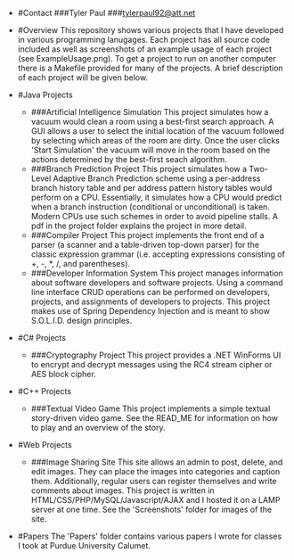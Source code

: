 * #Contact
###Tyler Paul
###tylerpaul92@att.net


* #Overview
This repository shows various projects that I have developed in various programming lanugages. Each project has all source code included as well as screenshots of an example usage of each project (see ExampleUsage.png). To get a project to run on another computer there is a Makefile provided for many of the projects. A brief description of each project will be given below.


* #Java Projects
	* ###Artificial Intelligence Simulation
This project simulates how a vacuum would clean a room using a best-first search approach. A GUI allows a user to select the initial location of the vacuum followed by selecting which areas of the room are dirty. Once the user clicks 'Start Simulation' the vacuum will move in the room based on the actions determined by the best-first seach algorithm.
	* ###Branch Prediction Project
This project simulates how a Two-Level Adaptive Branch Prediction scheme using a per-address branch history table and per address pattern history tables would perform on a CPU. Essentially, it simulates how a CPU would predict when a branch instruction (conditional or unconditional) is taken. Modern CPUs use such schemes in order to avoid pipeline stalls. A pdf in the project folder explains the project in more detail.
	* ###Compiler Project
This project implements the front end of a parser (a scanner and a table-driven top-down parser) for the classic expression grammar (i.e. accepting expressions consisting of +, -, *, /, and parentheses).
	* ###Developer Information System
This project manages information about software developers and software projects. Using a command line interface CRUD operations can be performed on developers, projects, and assignments of developers to projects. This project makes use of Spring Dependency Injection and is meant to show S.O.L.I.D. design principles.


* #C\# Projects
	* ###Cryptography Project
This project provides a .NET WinForms UI to encrypt and decrypt messages using the RC4 stream cipher or AES block cipher.


* #C++ Projects
	* ###Textual Video Game
This project implements a simple textual story-driven video game. See the READ_ME for information on how to play and an overview of the story.


* #Web Projects
	* ###Image Sharing Site
This site allows an admin to post, delete, and edit images. They can place the images into categories and caption them. Additionally, regular users can register themselves and write comments about images. This project is written in HTML/CSS/PHP/MySQL/Javascript/AJAX and I hosted it on a LAMP server at one time. See the 'Screenshots' folder for images of the site.


* #Papers
The 'Papers' folder contains various papers I wrote for classes I took at Purdue University Calumet.